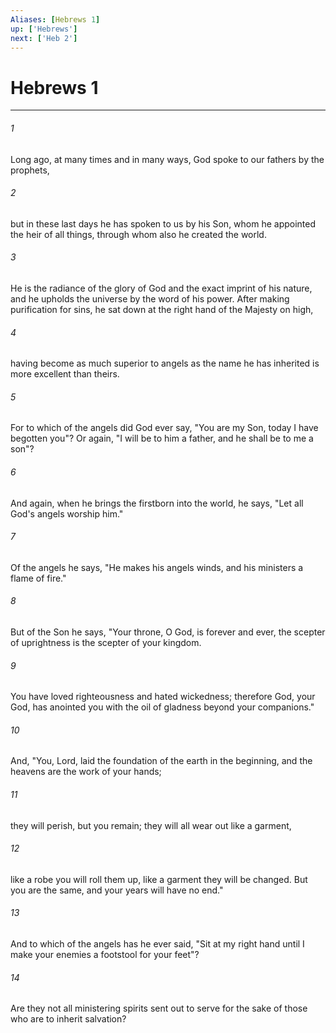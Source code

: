 ```yaml
---
Aliases: [Hebrews 1]
up: ['Hebrews']
next: ['Heb 2']
---
```

# Hebrews 1
***



###### 1 
Long ago, at many times and in many ways, God spoke to our fathers by the prophets, 

###### 2 
but in these last days he has spoken to us by his Son, whom he appointed the heir of all things, through whom also he created the world. 

###### 3 
He is the radiance of the glory of God and the exact imprint of his nature, and he upholds the universe by the word of his power. After making purification for sins, he sat down at the right hand of the Majesty on high, 

###### 4 
having become as much superior to angels as the name he has inherited is more excellent than theirs. 

###### 5 
For to which of the angels did God ever say, "You are my Son, today I have begotten you"? Or again, "I will be to him a father, and he shall be to me a son"? 

###### 6 
And again, when he brings the firstborn into the world, he says, "Let all God's angels worship him." 

###### 7 
Of the angels he says, "He makes his angels winds, and his ministers a flame of fire." 

###### 8 
But of the Son he says, "Your throne, O God, is forever and ever, the scepter of uprightness is the scepter of your kingdom. 

###### 9 
You have loved righteousness and hated wickedness; therefore God, your God, has anointed you with the oil of gladness beyond your companions." 

###### 10 
And, "You, Lord, laid the foundation of the earth in the beginning, and the heavens are the work of your hands; 

###### 11 
they will perish, but you remain; they will all wear out like a garment, 

###### 12 
like a robe you will roll them up, like a garment they will be changed. But you are the same, and your years will have no end." 

###### 13 
And to which of the angels has he ever said, "Sit at my right hand until I make your enemies a footstool for your feet"? 

###### 14 
Are they not all ministering spirits sent out to serve for the sake of those who are to inherit salvation?

